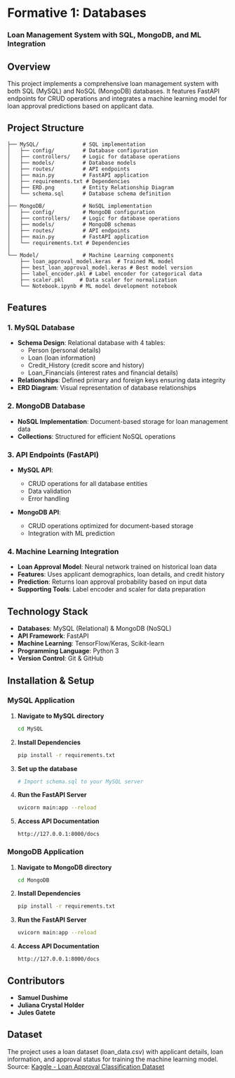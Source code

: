 # **Formative 1: Databases**  
### **Loan Management System with SQL, MongoDB, and ML Integration**  

## **Overview**  
This project implements a comprehensive loan management system with both SQL (MySQL) and NoSQL (MongoDB) databases. It features FastAPI endpoints for CRUD operations and integrates a machine learning model for loan approval predictions based on applicant data.

## **Project Structure**  
```
├── MySQL/              # SQL implementation
│   ├── config/         # Database configuration
│   ├── controllers/    # Logic for database operations
│   ├── models/         # Database models
│   ├── routes/         # API endpoints
│   ├── main.py         # FastAPI application
│   ├── requirements.txt # Dependencies
│   ├── ERD.png         # Entity Relationship Diagram
│   └── schema.sql      # Database schema definition
│
├── MongoDB/            # NoSQL implementation
│   ├── config/         # MongoDB configuration
│   ├── controllers/    # Logic for database operations
│   ├── models/         # MongoDB schemas
│   ├── routes/         # API endpoints
│   ├── main.py         # FastAPI application
│   └── requirements.txt # Dependencies
│
└── Model/              # Machine Learning components
    ├── loan_approval_model.keras  # Trained ML model
    ├── best_loan_approval_model.keras # Best model version
    ├── label_encoder.pkl # Label encoder for categorical data
    ├── scaler.pkl     # Data scaler for normalization
    └── Notebook.ipynb # ML model development notebook
```

## **Features**  

### **1. MySQL Database**  
- **Schema Design**: Relational database with 4 tables:
  - Person (personal details)
  - Loan (loan information)
  - Credit_History (credit score and history)
  - Loan_Financials (interest rates and financial details)
- **Relationships**: Defined primary and foreign keys ensuring data integrity
- **ERD Diagram**: Visual representation of database relationships

### **2. MongoDB Database**  
- **NoSQL Implementation**: Document-based storage for loan management data
- **Collections**: Structured for efficient NoSQL operations

### **3. API Endpoints (FastAPI)**  
- **MySQL API**:
  - CRUD operations for all database entities
  - Data validation
  - Error handling
  
- **MongoDB API**:
  - CRUD operations optimized for document-based storage
  - Integration with ML prediction

### **4. Machine Learning Integration**  
- **Loan Approval Model**: Neural network trained on historical loan data
- **Features**: Uses applicant demographics, loan details, and credit history
- **Prediction**: Returns loan approval probability based on input data
- **Supporting Tools**: Label encoder and scaler for data preparation

## **Technology Stack**  
- **Databases**: MySQL (Relational) & MongoDB (NoSQL)
- **API Framework**: FastAPI
- **Machine Learning**: TensorFlow/Keras, Scikit-learn
- **Programming Language**: Python 3
- **Version Control**: Git & GitHub

## **Installation & Setup**  

### **MySQL Application**
1. **Navigate to MySQL directory**
   ```bash
   cd MySQL
   ```
2. **Install Dependencies**  
   ```bash
   pip install -r requirements.txt
   ```
3. **Set up the database**
   ```bash
   # Import schema.sql to your MySQL server
   ```
4. **Run the FastAPI Server**  
   ```bash
   uvicorn main:app --reload
   ```
5. **Access API Documentation**  
   ```
   http://127.0.0.1:8000/docs
   ```

### **MongoDB Application**
1. **Navigate to MongoDB directory**
   ```bash
   cd MongoDB
   ```
2. **Install Dependencies**  
   ```bash
   pip install -r requirements.txt
   ```
3. **Run the FastAPI Server**  
   ```bash
   uvicorn main:app --reload
   ```
4. **Access API Documentation**  
   ```
   http://127.0.0.1:8000/docs
   ```

## **Contributors**  
- **Samuel Dushime**
- **Juliana Crystal Holder**
- **Jules Gatete** 

## **Dataset**
The project uses a loan dataset (loan_data.csv) with applicant details, loan information, and approval status for training the machine learning model.
Source: [Kaggle - Loan Approval Classification Dataset](https://www.kaggle.com/datasets/taweilo/loan-approval-classification-data?resource=download)
